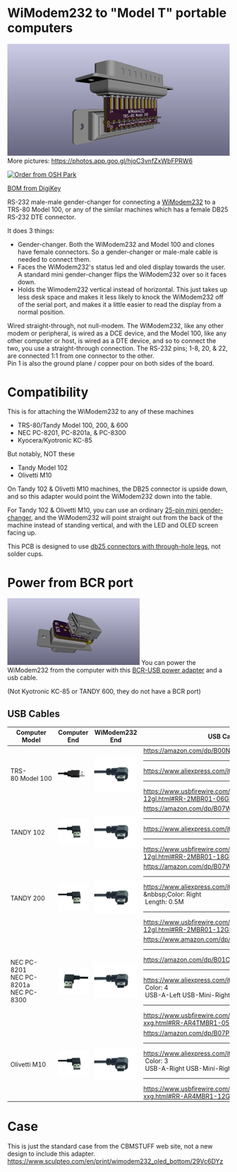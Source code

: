 # WiModem232 to "Model T" portable computers

![](WiModem_to_100.png)  
More pictures: <https://photos.app.goo.gl/hjoC3vnfZxWbFPRW6>

<a href="https://oshpark.com/shared_projects/AXNfGK0n"><img src="https://oshpark.com/packs/media/images/badge-84bb0776ea53b1f532c02df323a90c88.png" alt="Order from OSH Park"></img></a>

[BOM from DigiKey](https://www.digikey.com/short/z9nm2v)

RS-232 male-male gender-changer for connecting a [WiModem232](https://www.cbmstuff.com/proddetail.php?prod=WiModem232OLED) to a TRS-80 Model 100, or any of the similar machines which has a female DB25 RS-232 DTE connector.

It does 3 things:
- Gender-changer. Both the WiModem232 and Model 100 and clones have female connectors. So a gender-changer or male-male cable is needed to connect them.
- Faces the WiModem232's status led and oled display towards the user. A standard mini gender-changer flips the WiModem232 over so it faces down.
- Holds the Wimodem232 vertical instead of horizontal. This just takes up less desk space and makes it less likely to knock the WiModem232 off of the serial port, and makes it a little easier to read the display from a normal position.

Wired straight-through, not null-modem. The WiModem232, like any other modem or peripheral, is wired as a DCE device, and the Model 100, like any other computer or host, is wired as a DTE device, and so to connect the two, you use a straight-through connection. The RS-232 pins; 1-8, 20, & 22, are connected 1:1 from one connector to the other.  
Pin 1 is also the ground plane / copper pour on both sides of the board.

# Compatibility  
This is for attaching the WiModem232 to any of these machines  
- TRS-80/Tandy Model 100, 200, & 600  
- NEC PC-8201, PC-8201a, & PC-8300  
- Kyocera/Kyotronic KC-85

But notably, NOT these  
- Tandy Model 102  
- Olivetti M10

On Tandy 102 & Olivetti M10 machines, the DB25 connector is upside down, and so this adapter would point the WiModem232 down into the table.

For Tandy 102 & Olivetti M10, you can use an ordinary [25-pin mini gender-changer](https://duckduckgo.com/?q=db25+mini+gender+changer+male), and the WiModem232 will point straight out from the back of the machine instead of standing vertical, and with the LED and OLED screen facing up.

This PCB is designed to use [db25 connectors with through-hole legs](https://www.digikey.com/short/z9nm2v), not solder cups.  

# Power from BCR port  
<img src="https://github.com/bkw777/BCR_Breakout/blob/master/BCR_USB_PWR.png" width=300>  
You can power the WiModem232 from the computer with this <a href="https://github.com/bkw777/BCR_Breakout">BCR-USB power adapter</a> and a usb cable.  

(Not Kyotronic KC-85 or TANDY 600, they do not have a BCR port)

## USB Cables
|Computer Model|Computer End|WiModem232 End|USB Cables|
|---|---|---|---|
| TRS-80&nbsp;Model&nbsp;100 | ![](USB_A_100_200.png) | ![](USB_Mini_ALL.png) | <https://amazon.com/dp/B00NIGPK62/><hr><https://www.aliexpress.com/item/32313051153.html><hr><https://www.usbfirewire.com/parts/rr-2mbr01-12gl.html#RR-2MBR01-06GL> |
| TANDY&nbsp;102 | ![](USB_A_102_M10.png) | ![](USB_Mini_ALL.png) | <https://amazon.com/dp/B07WFZHS9D/><hr><https://www.aliexpress.com/item/32312742378.html><hr><https://www.usbfirewire.com/parts/rr-2mbr01-12gl.html#RR-2MBR01-18GL> |
| TANDY&nbsp;200 | ![](USB_A_102_M10.png) | ![](USB_Mini_ALL.png) | <https://amazon.com/dp/B07WFZHS9D/><hr><https://www.aliexpress.com/item/4000323097708.html><br>&nbbsp;Color: Right<br>&nbsp;Length: 0.5M<hr><https://www.usbfirewire.com/parts/rr-2mbr01-12gl.html#RR-2MBR01-12GL> |
| NEC&nbsp;PC-8201<br>NEC&nbsp;PC-8201a<br>NEC&nbsp;PC-8300 | ![](USB_A_NEC.png) | ![](USB_Mini_ALL.png) | <https://www.amazon.com/dp/B07P68QFSH/><hr><https://amazon.com/dp/B01CXT43N0/><hr><https://www.aliexpress.com/item/32404719272.html><br>&nbsp;Color: 4<br>&nbsp;USB-A-Left USB-Mini-Right<hr><https://www.usbfirewire.com/parts/rr-ar4tmbr1-xxg.html#RR-AR4TMBR1-05GL> |
| Olivetti&nbsp;M10 | ![](USB_A_102_M10.png) | ![](USB_Mini_ALL.png) | <https://amazon.com/dp/B07P76SHHM/><hr><https://www.aliexpress.com/item/32404719272.html><br>&nbsp;Color: 3<br>&nbsp;USB-A-Right USB-Mini-Right<hr><https://www.usbfirewire.com/parts/rr-ar4mbr1-xxg.html#RR-AR4MBR1-12GL> |

# Case
This is just the standard case from the CBMSTUFF web site, not a new design to include this adapter.  
<https://www.sculpteo.com/en/print/wimodem232_oled_bottom/29Vc6DYz>
